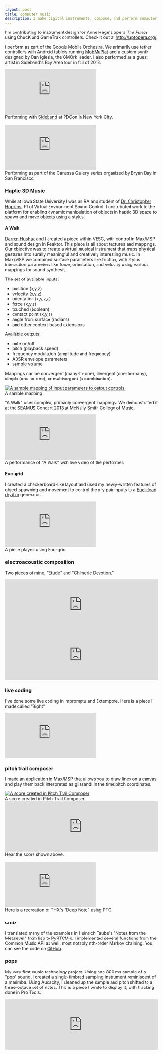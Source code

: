 ```yaml
---
layout: post
title: computer music
description: I make digital instruments, compose, and perform computer music
---
```


I'm contributing to instrument design for Anne Hege's opera *The Furies* using
ChucK and GameTrak controllers. Check it out at http://laptopera.org/.  

I perform as part of the Google Mobile Orchestra. We primarily use tether
controllers with Android tablets running
[MobMuPlat](http://danieliglesia.com/mobmuplat/) and a custom synth designed
by Dan Iglesia, the GMOrk leader.  I also performed as a guest artist in
Sideband's Bay Area tour in fall of 2018. 


<div class="embed-container">
  <iframe src="https://www.youtube.com/embed/-Axk0a_1B3A" frameborder="0" allowfullscreen></iframe>
</div>
<div class="col three caption">
  Performing with <a href="http://www.sidebandband.com/">Sideband</a> at PDCon in New York City.
</div>
<br/>

<div class="embed-container">
  <iframe src="https://www.youtube.com/embed/ir3cWzRgcHE" frameborder="0" allowfullscreen></iframe>
</div>
<div class="col three caption">
  Performing as part of the Canessa Gallery series organized by Bryan Day in San Francisco.
</div>

### Haptic 3D Music
While at Iowa State University I was an RA and student of
[Dr. Christopher Hopkins](https://www.music.iastate.edu/people/christopher-hopkins),
PI of Virtual Environment Sound Control. I contributed work to the platform for
enabling dynamic manipulation of objects in haptic 3D space to spawn and move
objects using a stylus.  

#### A Walk
[Darren Hushak](http://pinnacle-recording.com) and I created a piece within
VESC, with control in Max/MSP and sound design in Reaktor. This piece is all
about textures and mappings. 
Our objective was to create a virtual musical instrument that maps physical
gestures into aurally meaningful and creatively interesting music. In
Max/MSP we combined surface parameters like friction, with stylus interaction
parameters like force, orientation, and velocity using various mappings for
sound synthesis.  

The set of available inputs:
- position (x,y,z)
- velocity (x,y,z)
- orientation (x,y,z,a)
- force (x,y,z)
- touched (boolean)
- contact point (x,y,z)
- angle from surface (radians)
- and other context-based extensions

Available outputs:
- note on/off
- pitch (playback speed)
- frequency modulation (amplitude and frequency)
- ADSR envelope parameters
- sample volume

Mappings can be convergent (many-to-one), divergent (one-to-many), simple (one-to-one), or multivergent (a combination).  
<div class="img_full">
  <a target="_blank" href="{{- site.baseurl -}}/img/mapping.png">
    <img class="col three" src="{{- site.baseurl -}}/img/mapping.png" alt="A sample mapping of input parameters to output controls." title="Mapping"/>
  </a>
</div>
<div class="col three caption">
  A sample mapping.
</div>

"A Walk" uses complex, primarily convergent mappings. We demonstrated it at the SEAMUS Concert 2013 at McNally Smith College of Music.  

<div class="embed-container">
  <iframe src="https://www.youtube.com/embed/kH0IAbcZDLQ" frameborder="0" allowfullscreen></iframe>
</div>
<div class="col three caption">
  A performance of "A Walk" with live video of the performer.
</div>

#### Euc-grid
I created a checkerboard-like layout and used my newly-written features of
object spawning and movement to control the x-y pair inputs to a
[Euclidean rhythm](http://www.hisschemoller.com/2011/euclidean-rhythms/)
generator.  
<div class="embed-container">
  <iframe src="https://www.youtube.com/embed/6EF4Kq11P5o" frameborder="0" allowfullscreen></iframe>
</div>
<div class="col three caption">
  A piece played using Euc-grid.
</div>

### electroacoustic composition
Two pieces of mine, "Etude" and "Chimeric Devotion."
<iframe width="100%" height="166" scrolling="no" frameborder="no" src="https://w.soundcloud.com/player/?url=https%3A//api.soundcloud.com/tracks/32606962&color=%238200c1&auto_play=false&show_artwork=false"> </iframe>
<iframe width="100%" height="166" scrolling="no" frameborder="no" src="https://w.soundcloud.com/player/?url=https%3A//api.soundcloud.com/tracks/62399244&color=%238200c1&auto_play=false&show_artwork=false"> </iframe>

### live coding
I've done some live coding in Impromptu and Extempore. Here is a piece I made
called "Bight"  
<div class="embed-container">
  <iframe src="https://www.youtube.com/embed/m0aw5hevtiU" frameborder="0" allowfullscreen></iframe>
</div>

### pitch trail composer
I made an application in Max/MSP that allows you to draw lines on a canvas and
play them back interpreted as glissandi in the time:pitch coordinates.
<div class="img_full">
  <a target="_blank" href="{{- site.baseurl -}}/img/etude.png">
    <img class="col three" src="{{- site.baseurl -}}/img/thumbs/etude.png" alt="A score created in Pitch Trail Composer" title="A score created in Pitch Trail Composer"/>
  </a>
</div>
<div class="col three caption">
  A score created in Pitch Trail Composer.
</div>

<iframe width="100%" height="166" scrolling="no" frameborder="no" src="https://w.soundcloud.com/player/?url=https%3A//api.soundcloud.com/tracks/74590917&color=%238200c1&auto_play=false&show_artwork=false"> </iframe>
<div class="col three caption">
  Hear the score shown above.
</div>
<br/>

<div class="embed-container">
  <iframe src="https://www.youtube.com/embed/xl4C4zsy9LY" frameborder="0" allowfullscreen></iframe>
</div>
<div class="col three caption">
  Here is a recreation of THX's "Deep Note" using PTC.
</div>

### cmix
I translated many of the examples in Heinrich Taube's "Notes from the Metalevel"
from lisp to [PyRTCMix](http://www.rtcmix.org). I implemented several functions
from the Common Music API as well, most notably nth-order Markov chaining. You
can see the code on
[GitHub](https://github.com/curtisullerich/computer-music/tree/master/rtcmix).

### pops
My very first music technology project. Using one 800 ms sample of a "pop"
sound, I created a single-timbred sampling instrument reminiscent of a marimba.
Using Audacity, I cleaned up the sample and pitch shifted to a three-octave set
of notes. This is a piece I wrote to display it, with tracking done in Pro
Tools.
<iframe width="100%" height="166" scrolling="no" frameborder="no" src="https://w.soundcloud.com/player/?url=https%3A//api.soundcloud.com/tracks/131887960&color=%238200c1&auto_play=false&show_artwork=false"> </iframe>
